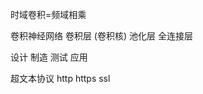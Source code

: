 时域卷积=频域相乘

卷积神经网络
卷积层 (卷积核)     池化层      全连接层

设计        制造        测试        应用

超文本协议
http        https ssl